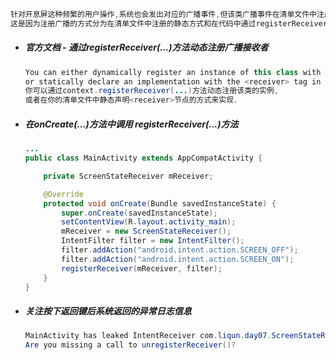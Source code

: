 ```java
针对开息屏这种频繁的用户操作,系统也会发出对应的广播事件,但该类广播事件在清单文件中注册对应的广播接收者时不生效 . . .
这是因为注册广播的方式分为在清单文件中注册的静态方式和在代码中通过registerReceiver(...)方法注册的动态方式两种.
```

* ##### 官方文档 - 通过registerReceiver\(...\)方法动态注册广播接收者

  ```java
  You can either dynamically register an instance of this class with Context#registerReceiver 
  or statically declare an implementation with the <receiver> tag in your AndroidManifest.xml.
  你可以通过context.registerReceiver(...)方法动态注册该类的实例,
  或者在你的清单文件中静态声明<receiver>节点的方式来实现.
  ```
* ##### 在onCreate\(...\)方法中调用 registerReceiver\(...\)方法

  ```java
  ...
  public class MainActivity extends AppCompatActivity {

      private ScreenStateReceiver mReceiver;

      @Override
      protected void onCreate(Bundle savedInstanceState) {
          super.onCreate(savedInstanceState);
          setContentView(R.layout.activity_main);
          mReceiver = new ScreenStateReceiver();
          IntentFilter filter = new IntentFilter();
          filter.addAction("android.intent.action.SCREEN_OFF");
          filter.addAction("android.intent.action.SCREEN_ON");
          registerReceiver(mReceiver, filter);
      }
  }
  ```

* ##### 关注按下返回键后系统返回的异常日志信息

  ```java
  MainActivity has leaked IntentReceiver com.liqun.day07.ScreenStateReceiver@11ae6a3 that was originally registered here. 
  Are you missing a call to unregisterReceiver()?
  ```



